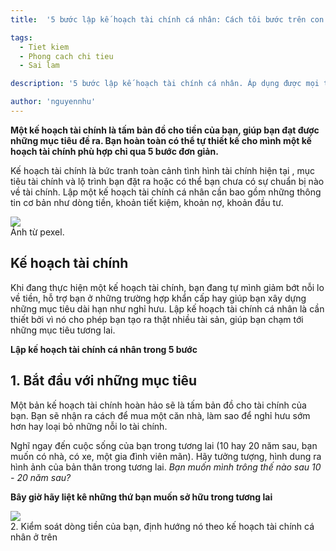 ```yaml
---
title:  '5 bước lập kế hoạch tài chính cá nhân: Cách tôi bước trên con đường độc lập tài chính'

tags:
  - Tiet kiem
  - Phong cach chi tieu
  - Sai lam

description: '5 bước lập kế hoạch tài chính cá nhân. Áp dụng được mọi trường hợp. Lap ke hoach tai chinh nhanh nhat chuan nhat'

author: 'nguyennhu'
---
```


**Một kế hoạch tài chính là tấm bản đồ cho tiền của bạn, giúp bạn đạt được những mục tiêu đề ra. Bạn hoàn toàn có thể tự thiết kế cho mình một kế hoạch tài chính phù hợp chỉ qua 5 bước đơn giản.**

<!-- h1 -->

<!--more-->

Kế hoạch tài chính là bức tranh toàn cảnh tình hình tài chính hiện tại , mục tiêu tài chính và lộ trình bạn đặt ra hoặc có thể bạn chưa có sự chuẩn bị nào về tài chính. Lập một kế hoạch tài chính cá nhân cần bao gồm những thông tin cơ bản như dòng tiền, khoản tiết kiệm, khoản nợ, khoản đầu tư.

<div class="card mb-3">
    <img class="card-img-top" src="{{ site.baseurl }}/theme/img/01051.jpg" />
    <div class="card-body bg-light">
        <div class="card-text">
            Ảnh từ pexel.
        </div>
    </div>
</div>

## Kế hoạch tài chính

Khi đang thực hiện một kế hoạch tài chính, bạn đang tự mình giảm bớt nỗi lo về tiền, hỗ trợ bạn ở những trường hợp khẩn cấp hay giúp bạn xây dựng những mục tiêu dài hạn như nghỉ hưu. Lập kế hoạch tài chính cá nhân là cần thiết bởi vì nó cho phép bạn tạo ra thật nhiều tài sản, giúp bạn chạm tới những mục tiêu tương lai.

**Lập kế hoạch tài chính cá nhân trong 5 bước**

## 1. Bắt đầu với những mục tiêu

Một bản kế hoạch tài chính hoàn hảo sẽ là tấm bản đồ cho tài chính của bạn. Bạn sẽ nhận ra cách để mua một căn nhà, làm sao để nghỉ hưu sớm hơn hay loại bỏ những nỗi lo tài chính.

Nghĩ ngay đến cuộc sống của bạn trong tương lai (10 hay 20 năm sau, bạn muốn có nhà, có xe, một gia đình viên mãn). Hãy tưởng tượng, hình dung ra hình ảnh của bản thân trong tương lai. *Bạn muốn mình trông thế nào sau 10 - 20 năm sau?*

**Bây giờ hãy liệt kê những thứ bạn muốn sở hữu trong tương lai**

<div class="card mb-3">
    <img class="card-img-top" src="{{ site.baseurl }}/theme/img/01052.jpg" />
</div

## 2. Kiểm soát dòng tiền của bạn, định hướng nó theo kế hoạch tài chính cá nhân ở trên
